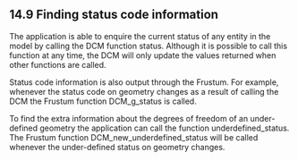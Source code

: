 ## 14.9 Finding status code information

The application is able to enquire the current status of any entity in the model by calling the DCM function status. 
Although it is possible to call this function at any time, the DCM will only update the values returned when other functions are called.

Status code information is also output through the Frustum. 
For example, whenever the status code on geometry changes as a result of calling the DCM the Frustum function DCM\_g\_status is called.

To find the extra information about the degrees of freedom of an under-defined geometry the application can call the function underdefined\_status. 
The Frustum function DCM\_new\_underdefined\_status will be called whenever the under-defined status on geometry changes.

